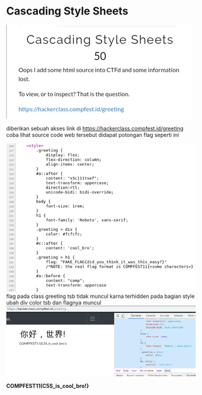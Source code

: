 # Cascading Style Sheets

<img src="img/1.png"/>

diberikan sebuah akses link di https://hackerclass.compfest.id/greeting 
coba lihat source code web tersebut didapat potongan flag seperti ini


<img src="img/2.png"/>
flag pada class greeting tsb tidak  muncul karna terhidden
pada bagian style ubah div color tsb dan flagnya muncul

<img src="img/3.png"/>

**COMPFEST11(C5S_is_cool_bro!}**

